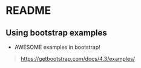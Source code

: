 # README

## Using bootstrap examples

- AWESOME examples in bootstrap!

> https://getbootstrap.com/docs/4.3/examples/
